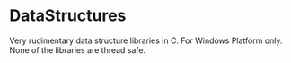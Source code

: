 # DataStructures
Very rudimentary data structure libraries in C.
For Windows Platform only.
None of the libraries are thread safe.
